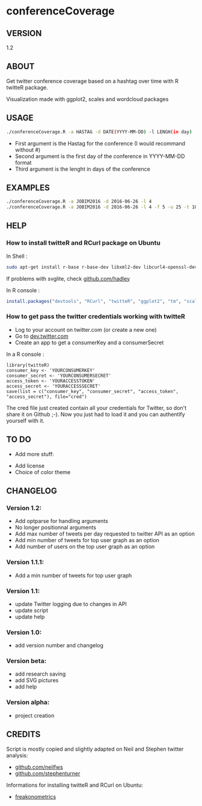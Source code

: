 # conferenceCoverage

## VERSION
1.2

## ABOUT
Get twitter conference coverage based on a hashtag over time with R twitteR package.

Visualization made with ggplot2, scales and wordcloud packages

## USAGE
```bash
./conferenceCoverage.R -a HASTAG -d DATE(YYYY-MM-DD) -l LENGH(in day)
```

- First argument is the Hastag for the conference (I would recommand without #)
- Second argument is the first day of the conference in YYYY-MM-DD format
- Third argument is the lenght in days of the conference

## EXAMPLES
```bash
./conferenceCoverage.R -a JOBIM2016 -d 2016-06-26 -l 4
./conferenceCoverage.R -a JOBIM2016 -d 2016-06-26 -l 4 -f 5 -u 25 -t 1000
```

## HELP
### How to install twitteR and RCurl package on Ubuntu  
In Shell :  
```bash
sudo apt-get install r-base r-base-dev libxml2-dev libcurl4-openssl-dev curl libcairo-dev
```
If problems with svglite, check [github.com/hadley](https://github.com/hadley/svglite)

In R console :
```R
install.packages("devtools", "RCurl", "twitteR", "ggplot2", "tm", "scales", "wordcloud")
```

### How to get pass the twitter credentials working with twitteR
- Log to your account on twitter.com (or create a new one)
- Go to [dev.twitter.com](https://dev.twitter.com/apps/)
- Create an app to get a consumerKey and a consumerSecret

In a R console :
```
library(twitteR)  
consumer_key <- 'YOURCONSUMERKEY'
consumer_secret <- 'YOURCONSUMERSECRET'
access_token <- 'YOURACCESSTOKEN'
access_secret <- 'YOURACCESSSECRET'
save(list = c("consumer_key", "consumer_secret", "access_token", "access_secret"), file="cred")
```

The cred file just created contain all your credentials for Twitter, so don't share it on Github ;-). Now you just had to load it and you can authentify yourself with it.

## TO DO
* Add more stuff:
- Add license
- Choice of color theme

## CHANGELOG
### Version 1.2:
* Add optparse for handling arguments
* No longer positionnal arguments
* Add max number of tweets per day requested to twitter API as an option
* Add min number of tweets for top user graph as an option
* Add number of users on the top user graph as an option

### Version 1.1.1:
* Add a min number of tweets for top user graph

### Version 1.1:
* update Twitter logging due to changes in API
* update script
* update help

### Version 1.0:
* add version number and changelog

### Version beta:
* add research saving
* add SVG pictures
* add help

### Version alpha:
* project creation

## CREDITS
Script is mostly copied and slightly adapted on Neil and Stephen twitter analysis:
- [github.com/neilfws](https://github.com/neilfws/Twitter)
- [github.com/stephenturner](https://github.com/stephenturner/twitterchive/blob/master/analysis/twitterchive.r)

Informations for installing twitteR and RCurl on Ubuntu:
- [freakonometrics](http://freakonometrics.hypotheses.org/8256)